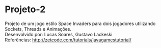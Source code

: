 # Projeto-2 
Projeto de um jogo estilo Space Invaders para dois jogadores utilizando Sockets, Threads e Animações.  
Desenvolvido por: Lucas Soares, Gustavo Lackeski  
Referências: http://zetcode.com/tutorials/javagamestutorial/
